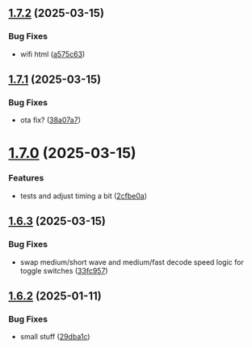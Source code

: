 ## [1.7.2](https://github.com/olipayne/Arduino-Morse-Radio/compare/v1.7.1...v1.7.2) (2025-03-15)


### Bug Fixes

* wifi html ([a575c63](https://github.com/olipayne/Arduino-Morse-Radio/commit/a575c63635ada2ddc25793e94e43de6524a59b18))



## [1.7.1](https://github.com/olipayne/Arduino-Morse-Radio/compare/v1.7.0...v1.7.1) (2025-03-15)


### Bug Fixes

* ota fix? ([38a07a7](https://github.com/olipayne/Arduino-Morse-Radio/commit/38a07a714aa1002c6b158994a522132752e2acea))



# [1.7.0](https://github.com/olipayne/Arduino-Morse-Radio/compare/v1.6.3...v1.7.0) (2025-03-15)


### Features

* tests and adjust timing a bit ([2cfbe0a](https://github.com/olipayne/Arduino-Morse-Radio/commit/2cfbe0ab584b30867e88ae182d94475c30695608))



## [1.6.3](https://github.com/olipayne/Arduino-Morse-Radio/compare/v1.6.2...v1.6.3) (2025-03-15)


### Bug Fixes

* swap medium/short wave and medium/fast decode speed logic for toggle switches ([33fc957](https://github.com/olipayne/Arduino-Morse-Radio/commit/33fc9572774fa8de1a5698a3def872ccf4e97099))



## [1.6.2](https://github.com/olipayne/Arduino-Morse-Radio/compare/v1.6.1...v1.6.2) (2025-01-11)


### Bug Fixes

* small stuff ([29dba1c](https://github.com/olipayne/Arduino-Morse-Radio/commit/29dba1c55e3c3e28fe5924e5a67214e5475765bd))



